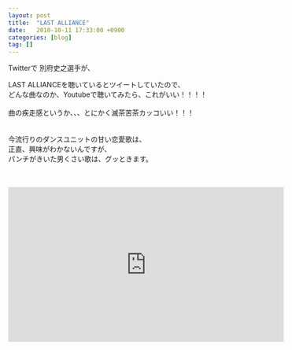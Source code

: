 ```yaml
---
layout: post
title:  "LAST ALLIANCE"
date:   2010-10-11 17:33:00 +0900
categories: [blog]
tag: []
---
```


Twitterで 別府史之選手が、<br />


LAST ALLIANCEを聴いているとツイートしていたので、<br />
どんな曲なのか、Youtubeで聴いてみたら、これがいい！！！！<br />
<br />
曲の疾走感というか、、、とにかく滅茶苦茶カッコいい！！！<br />
<br />
<br />
今流行りのダンスユニットの甘い恋愛歌は、<br />
正直、興味がわかないんですが、<br />
パンチがきいた男くさい歌は、グッときます。<br />
<br />
<br />
<iframe width="560" height="315" src="https://www.youtube.com/embed/zB8g8lz8ep0" frameborder="0" allow="accelerometer; autoplay; clipboard-write; encrypted-media; gyroscope; picture-in-picture" allowfullscreen></iframe>
